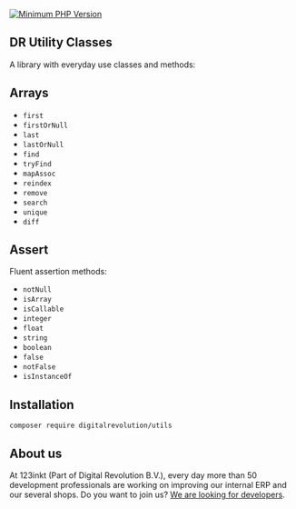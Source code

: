 [![Minimum PHP Version](https://img.shields.io/badge/php-%3E%3D%208.1-8892BF)](https://php.net/)

## DR Utility Classes

A library with everyday use classes and methods:

## Arrays
  - `first`  
  - `firstOrNull`  
  - `last`  
  - `lastOrNull`  
  - `find`  
  - `tryFind`  
  - `mapAssoc`  
  - `reindex`  
  - `remove`  
  - `search`  
  - `unique`  
  - `diff`  
 
## Assert
Fluent assertion methods:
  - `notNull`
  - `isArray`
  - `isCallable`
  - `integer`
  - `float`
  - `string`
  - `boolean`
  - `false`
  - `notFalse`
  - `isInstanceOf`

## Installation
```shell
composer require digitalrevolution/utils
```

## About us

At 123inkt (Part of Digital Revolution B.V.), every day more than 50 development professionals are working on improving our internal ERP 
and our several shops. Do you want to join us? [We are looking for developers](https://www.werkenbij123inkt.nl/zoek-op-afdeling/it).
